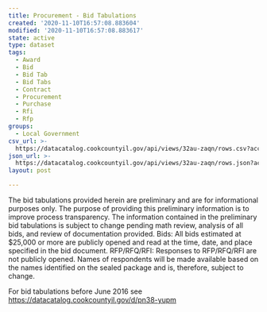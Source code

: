 ```yaml
---
title: Procurement - Bid Tabulations
created: '2020-11-10T16:57:08.883604'
modified: '2020-11-10T16:57:08.883617'
state: active
type: dataset
tags:
  - Award
  - Bid
  - Bid Tab
  - Bid Tabs
  - Contract
  - Procurement
  - Purchase
  - Rfi
  - Rfp
groups:
  - Local Government
csv_url: >-
  https://datacatalog.cookcountyil.gov/api/views/32au-zaqn/rows.csv?accessType=DOWNLOAD
json_url: >-
  https://datacatalog.cookcountyil.gov/api/views/32au-zaqn/rows.json?accessType=DOWNLOAD
layout: post

---
```

The bid tabulations provided herein are preliminary and are for informational purposes only. The purpose of providing this preliminary information is to improve process transparency. The information contained in the preliminary bid tabulations is subject to change pending math review, analysis of all bids, and review of documentation provided.
Bids: All bids estimated at $25,000 or more are publicly opened and read at the time, date, and place specified in the bid document.
RFP/RFQ/RFI: Responses to RFP/RFQ/RFI are not publicly opened. Names of respondents will be made available based on the names identified on the sealed package and is, therefore, subject to change.

For bid tabulations before June 2016 see https://datacatalog.cookcountyil.gov/d/pn38-yupm
